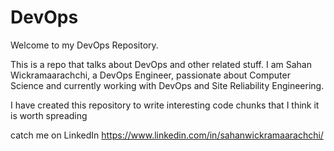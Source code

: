 # DevOps
Welcome to my DevOps Repository. 

This is a repo that talks about DevOps and other related stuff.
I am Sahan Wickramaarachchi, a DevOps Engineer, passionate about Computer Science and currently working with DevOps and Site Reliability Engineering.

I have created this repository to write interesting code chunks that I think it is worth spreading

catch me on LinkedIn https://www.linkedin.com/in/sahanwickramaarachchi/ 
